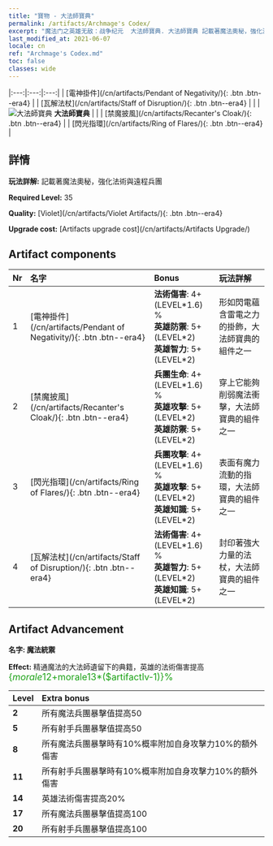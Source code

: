 ```yaml
---
title: "寶物 - 大法師寶典"
permalink: /artifacts/Archmage's Codex/
excerpt: "魔法门之英雄无敌：战争纪元  大法師寶典. 大法師寶典 記載著魔法奧秘，強化法術與遠程兵團"
last_modified_at: 2021-06-07
locale: cn
ref: "Archmage's Codex.md"
toc: false
classes: wide
---
```


  |:---:|:---:|:---:| 
  |  [電神掛件](/cn/artifacts/Pendant of Negativity/){: .btn .btn--era4} |   |  [瓦解法杖](/cn/artifacts/Staff of Disruption/){: .btn .btn--era4} | 
  |   | ![大法師寶典](/images/t/icon_artifact_34.png) **大法師寶典** |  | 
  |  [禁魔披風](/cn/artifacts/Recanter's Cloak/){: .btn .btn--era4} |   |  [閃光指環](/cn/artifacts/Ring of Flares/){: .btn .btn--era4} | 


## 詳情

 **玩法詳解:** 記載著魔法奧秘，強化法術與遠程兵團

 **Required Level:** 35

 **Quality:** [Violet](/cn/artifacts/Violet Artifacts/){: .btn .btn--era4}

 **Upgrade cost:** [Artifacts upgrade cost](/cn/artifacts/Artifacts Upgrade/)



## Artifact components

  | Nr |    名字    |   Bonus | 玩法詳解 | 
  |:---|:-----------|:--------|:------------| 
  | 1 | [電神掛件](/cn/artifacts/Pendant of Negativity/){: .btn .btn--era4} | **法術傷害**: 4+(LEVEL\*1.6) %<br/>**英雄防禦**: 5+(LEVEL\*2)<br/>**英雄智力**: 5+(LEVEL\*2) | 形如閃電蘊含雷電之力的掛飾，大法師寶典的組件之一 | 
  | 2 | [禁魔披風](/cn/artifacts/Recanter's Cloak/){: .btn .btn--era4} | **兵團生命**: 4+(LEVEL\*1.6) %<br/>**英雄攻擊**: 5+(LEVEL\*2)<br/>**英雄防禦**: 5+(LEVEL\*2) | 穿上它能夠削弱魔法衝擊，大法師寶典的組件之一 | 
  | 3 | [閃光指環](/cn/artifacts/Ring of Flares/){: .btn .btn--era4} | **兵團攻擊**: 4+(LEVEL\*1.6) %<br/>**英雄攻擊**: 5+(LEVEL\*2)<br/>**英雄知識**: 5+(LEVEL\*2) | 表面有魔力流動的指環，大法師寶典的組件之一 | 
  | 4 | [瓦解法杖](/cn/artifacts/Staff of Disruption/){: .btn .btn--era4} | **法術傷害**: 4+(LEVEL\*1.6) %<br/>**英雄智力**: 5+(LEVEL\*2)<br/>**英雄知識**: 5+(LEVEL\*2) | 封印著強大力量的法杖，大法師寶典的組件之一 | 


## Artifact Advancement

 **名字: 魔法統禦**

 **Effect:** 精通魔法的大法師遺留下的典籍，英雄的法術傷害提高<span style="color: #1ca216;font-size:18px">{$morale12+$morale13*($artifactlv-1)}%</span>

  |  Level  |    Extra bonus  | 
  |:--------|:----------------| 
  | **2** | 所有魔法兵團暴擊值提高50 | 
  | **5** | 所有射手兵團暴擊值提高50 | 
  | **8** | 所有魔法兵團暴擊時有10%概率附加自身攻擊力10%的額外傷害 | 
  | **11** | 所有射手兵團暴擊時有10%概率附加自身攻擊力10%的額外傷害 | 
  | **14** | 英雄法術傷害提高20% | 
  | **17** | 所有魔法兵團暴擊值提高100 | 
  | **20** | 所有射手兵團暴擊值提高100 | 
